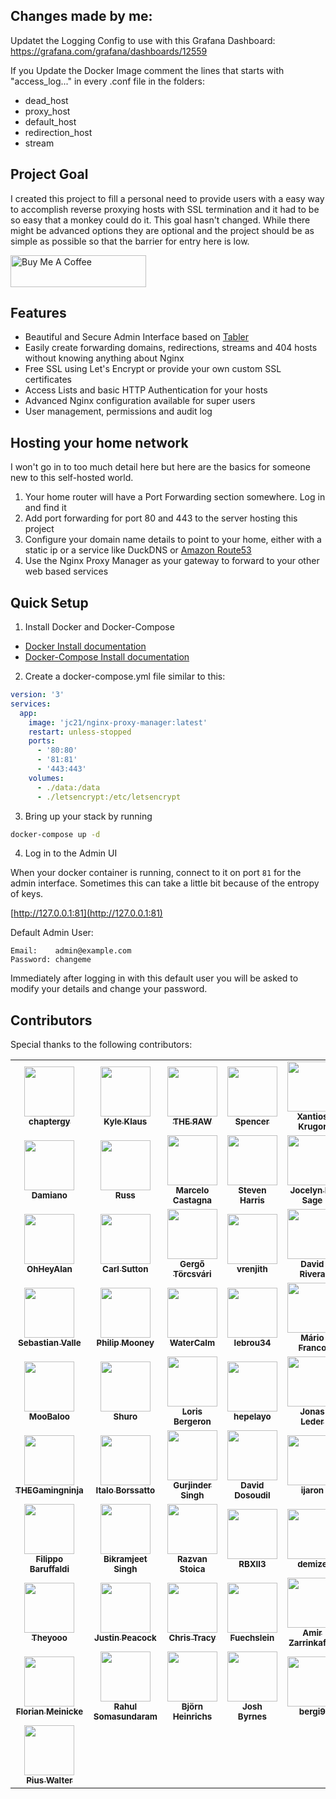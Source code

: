 
## Changes made by me:

Updatet the Logging Config to use with this Grafana Dashboard: https://grafana.com/grafana/dashboards/12559

If you Update the Docker Image comment the lines that starts with "access_log..." in every .conf file in the folders:

- dead_host
- proxy_host
- default_host
- redirection_host
- stream


## Project Goal

I created this project to fill a personal need to provide users with a easy way to accomplish reverse
proxying hosts with SSL termination and it had to be so easy that a monkey could do it. This goal hasn't changed.
While there might be advanced options they are optional and the project should be as simple as possible
so that the barrier for entry here is low.

<a href="https://www.buymeacoffee.com/jc21" target="_blank"><img src="http://public.jc21.com/github/by-me-a-coffee.png" alt="Buy Me A Coffee" style="height: 51px !important;width: 217px !important;" ></a>


## Features

- Beautiful and Secure Admin Interface based on [Tabler](https://tabler.github.io/)
- Easily create forwarding domains, redirections, streams and 404 hosts without knowing anything about Nginx
- Free SSL using Let's Encrypt or provide your own custom SSL certificates
- Access Lists and basic HTTP Authentication for your hosts
- Advanced Nginx configuration available for super users
- User management, permissions and audit log


## Hosting your home network

I won't go in to too much detail here but here are the basics for someone new to this self-hosted world.

1. Your home router will have a Port Forwarding section somewhere. Log in and find it
2. Add port forwarding for port 80 and 443 to the server hosting this project
3. Configure your domain name details to point to your home, either with a static ip or a service like DuckDNS or [Amazon Route53](https://github.com/jc21/route53-ddns)
4. Use the Nginx Proxy Manager as your gateway to forward to your other web based services

## Quick Setup

1. Install Docker and Docker-Compose

- [Docker Install documentation](https://docs.docker.com/install/)
- [Docker-Compose Install documentation](https://docs.docker.com/compose/install/)

2. Create a docker-compose.yml file similar to this:

```yml
version: '3'
services:
  app:
    image: 'jc21/nginx-proxy-manager:latest'
    restart: unless-stopped
    ports:
      - '80:80'
      - '81:81'
      - '443:443'
    volumes:
      - ./data:/data
      - ./letsencrypt:/etc/letsencrypt
```

3. Bring up your stack by running

```bash
docker-compose up -d
```

4. Log in to the Admin UI

When your docker container is running, connect to it on port `81` for the admin interface.
Sometimes this can take a little bit because of the entropy of keys.

[http://127.0.0.1:81](http://127.0.0.1:81)

Default Admin User:
```
Email:    admin@example.com
Password: changeme
```

Immediately after logging in with this default user you will be asked to modify your details and change your password.


## Contributors

Special thanks to the following contributors:

<!-- prettier-ignore-start -->
<!-- markdownlint-disable -->
<table>
	<tr>
		<td align="center">
			<a href="https://github.com/chaptergy">
				<img src="https://avatars2.githubusercontent.com/u/26956711?s=460&u=7d9adebabb6b4e7af7cb05d98d751087a372304b&v=4" width="80" alt=""/>
				<br /><sub><b>chaptergy</b></sub>
			</a>
		</td>
		<td align="center">
			<a href="https://github.com/Indemnity83">
				<img src="https://avatars3.githubusercontent.com/u/35218?s=460&u=7082004ff35138157c868d7d9c683ccebfce5968&v=4" width="80" alt=""/>
				<br /><sub><b>Kyle Klaus</b></sub>
			</a>
		</td>
		<td align="center">
			<a href="https://github.com/theraw">
				<img src="https://avatars1.githubusercontent.com/u/32969774?s=460&u=6b359971e15685fb0359e6a8c065a399b40dc228&v=4" width="80" alt=""/>
				<br /><sub><b>ƬHE ЯAW</b></sub>
			</a>
		</td>
		<td align="center">
			<a href="https://github.com/spalger">
				<img src="https://avatars2.githubusercontent.com/u/1329312?s=400&u=565223e38f1c052afb4c5dcca3fcf1c63ba17ae7&v=4" width="80" alt=""/>
				<br /><sub><b>Spencer</b></sub>
			</a>
		</td>
		<td align="center">
			<a href="https://github.com/Xantios">
				<img src="https://avatars3.githubusercontent.com/u/1507836?s=460&v=4" width="80" alt=""/>
				<br /><sub><b>Xantios Krugor</b></sub>
			</a>
		</td>
		<td align="center">
			<a href="https://github.com/dpanesso">
				<img src="https://avatars2.githubusercontent.com/u/2687121?s=460&v=4" width="80" alt=""/>
				<br /><sub><b>David Panesso</b></sub>
			</a>
		</td>
		<td align="center">
			<a href="https://github.com/IronTooch">
				<img src="https://avatars3.githubusercontent.com/u/27360514?s=460&u=69bf854a6647c55725f62ecb8d39249c6c0b2602&v=4" width="80" alt=""/>
				<br /><sub><b>IronTooch</b></sub>
			</a>
		</td>
	</tr>
	<tr>
		<td align="center">
			<a href="https://github.com/damianog">
				<img src="https://avatars1.githubusercontent.com/u/2786682?s=460&u=76c6136fae797abb76b951cd8a246dcaecaf21af&v=4" width="80" alt=""/>
				<br /><sub><b>Damiano</b></sub>
			</a>
		</td>
		<td align="center">
			<a href="https://github.com/tfmm">
				<img src="https://avatars3.githubusercontent.com/u/6880538?s=460&u=ce0160821cc4aa802df8395200f2d4956a5bc541&v=4" width="80" alt=""/>
				<br /><sub><b>Russ</b></sub>
			</a>
		</td>
		<td align="center">
			<a href="https://github.com/margaale">
				<img src="https://avatars3.githubusercontent.com/u/20794934?s=460&v=4" width="80" alt=""/>
				<br /><sub><b>Marcelo Castagna</b></sub>
			</a>
		</td>
		<td align="center">
			<a href="https://github.com/Steven-Harris">
				<img src="https://avatars2.githubusercontent.com/u/7720242?s=460&v=4" width="80" alt=""/>
				<br /><sub><b>Steven Harris</b></sub>
			</a>
		</td>
		<td align="center">
			<a href="https://github.com/jlesage">
				<img src="https://avatars0.githubusercontent.com/u/1791123?s=460&v=4" width="80" alt=""/>
				<br /><sub><b>Jocelyn Le Sage</b></sub>
			</a>
		</td>
		<td align="center">
			<a href="https://github.com/cmer">
				<img src="https://avatars0.githubusercontent.com/u/412?s=460&u=67dd8b2e3661bfd6f68ec1eaa5b9821bd8a321cd&v=4" width="80" alt=""/>
				<br /><sub><b>Carl Mercier</b></sub>
			</a>
		</td>
		<td align="center">
			<a href="https://github.com/the1ts">
				<img src="https://avatars1.githubusercontent.com/u/84956?s=460&v=4" width="80" alt=""/>
				<br /><sub><b>Paul Mansfield</b></sub>
			</a>
		</td>
	</tr>
	<tr>
		<td align="center">
			<a href="https://github.com/OhHeyAlan">
				<img src="https://avatars0.githubusercontent.com/u/11955126?s=460&u=fbaa5a1a4f73ef8960132c703349bfd037fe2630&v=4" width="80" alt=""/>
				<br /><sub><b>OhHeyAlan</b></sub>
			</a>
		</td>
		<td align="center">
			<a href="https://github.com/dogmatic69">
				<img src="https://avatars2.githubusercontent.com/u/94674?s=460&u=ca7647de53145c6283b6373ade5dc94ba99347db&v=4" width="80" alt=""/>
				<br /><sub><b>Carl Sutton</b></sub>
			</a>
		</td>
		<td align="center">
			<a href="https://github.com/tg44">
				<img src="https://avatars0.githubusercontent.com/u/31839?s=460&u=ad32f4cadfef5e5fb09cdfa4b7b7b36a99ba6811&v=4" width="80" alt=""/>
				<br /><sub><b>Gergő Törcsvári</b></sub>
			</a>
		</td>
		<td align="center">
			<a href="https://github.com/vrenjith">
				<img src="https://avatars3.githubusercontent.com/u/2093241?s=460&u=96ce93a9bebabdd0a60a2dc96cd093a41d5edaba&v=4" width="80" alt=""/>
				<br /><sub><b>vrenjith</b></sub>
			</a>
		</td>
		<td align="center">
			<a href="https://github.com/duhruh">
				<img src="https://avatars2.githubusercontent.com/u/1133969?s=460&u=c0691e6131ec6d516416c1c6fcedb5034f877bbe&v=4" width="80" alt=""/>
				<br /><sub><b>David Rivera</b></sub>
			</a>
		</td>
		<td align="center">
			<a href="https://github.com/jipjan">
				<img src="https://avatars2.githubusercontent.com/u/1384618?s=460&v=4" width="80" alt=""/>
				<br /><sub><b>Jaap-Jan de Wit</b></sub>
			</a>
		</td>
		<td align="center">
			<a href="https://github.com/jmwebslave">
				<img src="https://avatars2.githubusercontent.com/u/6118262?s=460&u=7db409c47135b1e141c366bbb03ed9fae6ac2638&v=4" width="80" alt=""/>
				<br /><sub><b>James Morgan</b></sub>
			</a>
		</td>
	</tr>
	<tr>
		<td align="center">
			<a href="https://github.com/Subv">
				<img src="https://avatars1.githubusercontent.com/u/357072?s=460&u=d8adcdc91d749ae53e177973ed9b6bb6c4c894a3&v=4" width="80" alt=""/>
				<br /><sub><b>Sebastian Valle</b></sub>
			</a>
		</td>
		<td align="center">
			<a href="https://github.com/Philip-Mooney">
				<img src="https://avatars0.githubusercontent.com/u/48624631?s=460&v=4" width="80" alt=""/>
				<br /><sub><b>Philip Mooney</b></sub>
			</a>
		</td>
		<td align="center">
			<a href="https://github.com/WaterCalm">
				<img src="https://avatars1.githubusercontent.com/u/23502129?s=400&v=4" width="80" alt=""/>
				<br /><sub><b>WaterCalm</b></sub>
			</a>
		</td>
		<td align="center">
			<a href="https://github.com/lebrou34">
				<img src="https://avatars1.githubusercontent.com/u/16373103?s=460&v=4" width="80" alt=""/>
				<br /><sub><b>lebrou34</b></sub>
			</a>
		</td>
		<td align="center">
			<a href="https://github.com/lightglitch">
				<img src="https://avatars0.githubusercontent.com/u/196953?s=460&v=4" width="80" alt=""/>
				<br /><sub><b>Mário Franco</b></sub>
			</a>
		</td>
		<td align="center">
			<a href="https://github.com/klutchell">
				<img src="https://avatars3.githubusercontent.com/u/20458272?s=460&v=4" width="80" alt=""/>
				<br /><sub><b>Kyle Harding</b></sub>
			</a>
		</td>
		<td align="center">
			<a href="https://github.com/ahgraber">
				<img src="https://avatars.githubusercontent.com/u/24922003?s=460&u=8376c9f00af9b6057ba4d2fb03b4f1b20a75277f&v=4" width="80" alt=""/>
				<br /><sub><b>Alex Graber</b></sub>
			</a>
		</td>
	</tr>
	<tr>
		<td align="center">
			<a href="https://github.com/MooBaloo">
				<img src="https://avatars.githubusercontent.com/u/9493496?s=460&v=4" width="80" alt=""/>
				<br /><sub><b>MooBaloo</b></sub>
			</a>
		</td>
		<td align="center">
			<a href="https://github.com/Shuro">
				<img src="https://avatars.githubusercontent.com/u/944030?s=460&v=4" width="80" alt=""/>
				<br /><sub><b>Shuro</b></sub>
			</a>
		</td>
		<td align="center">
			<a href="https://github.com/lorisbergeron">
				<img src="https://avatars.githubusercontent.com/u/51918567?s=460&u=778e4ff284b7d7304450f98421c99f79298371fb&v=4" width="80" alt=""/>
				<br /><sub><b>Loris Bergeron</b></sub>
			</a>
		</td>
		<td align="center">
			<a href="https://github.com/hepelayo">
				<img src="https://avatars.githubusercontent.com/u/8243119?v=4" width="80" alt=""/>
				<br /><sub><b>hepelayo</b></sub>
			</a>
		</td>
		<td align="center">
			<a href="https://github.com/jonasled">
				<img src="https://avatars.githubusercontent.com/u/46790650?v=4" width="80" alt=""/>
				<br /><sub><b>Jonas Leder</b></sub>
			</a>
		</td>
		<td align="center">
			<a href="https://github.com/stegmannb">
				<img src="https://avatars.githubusercontent.com/u/12850482?v=4" width="80" alt=""/>
				<br /><sub><b>Bastian Stegmann</b></sub>
			</a>
		</td>
		<td align="center">
			<a href="https://github.com/Stealthii">
				<img src="https://avatars.githubusercontent.com/u/998920?v=4" width="80" alt=""/>
				<br /><sub><b>Stealthii</b></sub>
			</a>
		</td>
	</tr>
	<tr>
		<td align="center">
			<a href="https://github.com/thegamingninja">
				<img src="https://avatars.githubusercontent.com/u/8020534?v=4" width="80" alt=""/>
				<br /><sub><b>THEGamingninja</b></sub>
			</a>
		</td>
		<td align="center">
			<a href="https://github.com/italobb">
				<img src="https://avatars.githubusercontent.com/u/1801687?v=4" width="80" alt=""/>
				<br /><sub><b>Italo Borssatto</b></sub>
			</a>
		</td>
		<td align="center">
			<a href="https://github.com/GurjinderSingh">
				<img src="https://avatars.githubusercontent.com/u/3470709?v=4" width="80" alt=""/>
				<br /><sub><b>Gurjinder Singh</b></sub>
			</a>
		</td>
		<td align="center">
			<a href="https://github.com/phantomski77">
				<img src="https://avatars.githubusercontent.com/u/69464125?v=4" width="80" alt=""/>
				<br /><sub><b>David Dosoudil</b></sub>
			</a>
		</td>
		<td align="center">
			<a href="https://github.com/ijaron">
				<img src="https://avatars.githubusercontent.com/u/5156472?v=4" width="80" alt=""/>
				<br /><sub><b>ijaron</b></sub>
			</a>
		</td>
		<td align="center">
			<a href="https://github.com/nielscil">
				<img src="https://avatars.githubusercontent.com/u/9073152?v=4" width="80" alt=""/>
				<br /><sub><b>Niels Bouma</b></sub>
			</a>
		</td>
		<td align="center">
			<a href="https://github.com/ogarai">
				<img src="https://avatars.githubusercontent.com/u/2949572?v=4" width="80" alt=""/>
				<br /><sub><b>Orko Garai</b></sub>
			</a>
		</td>
	</tr>
	<tr>
		<td align="center">
			<a href="https://github.com/baruffaldi">
				<img src="https://avatars.githubusercontent.com/u/36949?v=4" width="80" alt=""/>
				<br /><sub><b>Filippo Baruffaldi</b></sub>
			</a>
		</td>
		<td align="center">
			<a href="https://github.com/bikram990">
				<img src="https://avatars.githubusercontent.com/u/6782131?v=4" width="80" alt=""/>
				<br /><sub><b>Bikramjeet Singh</b></sub>
			</a>
		</td>
		<td align="center">
			<a href="https://github.com/razvanstoica89">
				<img src="https://avatars.githubusercontent.com/u/28236583?v=4" width="80" alt=""/>
				<br /><sub><b>Razvan Stoica</b></sub>
			</a>
		</td>
		<td align="center">
			<a href="https://github.com/psharma04">
				<img src="https://avatars.githubusercontent.com/u/22587474?v=4" width="80" alt=""/>
				<br /><sub><b>RBXII3</b></sub>
			</a>
		</td>
		<td align="center">
			<a href="https://github.com/demize">
				<img src="https://avatars.githubusercontent.com/u/264914?v=4" width="80" alt=""/>
				<br /><sub><b>demize</b></sub>
			</a>
		</td>
		<td align="center">
			<a href="https://github.com/PUP-Loki">
				<img src="https://avatars.githubusercontent.com/u/75944209?v=4" width="80" alt=""/>
				<br /><sub><b>PUP-Loki</b></sub>
			</a>
		</td>
		<td align="center">
			<a href="https://github.com/DSorlov">
				<img src="https://avatars.githubusercontent.com/u/8133650?v=4" width="80" alt=""/>
				<br /><sub><b>Daniel Sörlöv</b></sub>
			</a>
		</td>
	</tr>
	<tr>
		<td align="center">
			<a href="https://github.com/Theyooo">
				<img src="https://avatars.githubusercontent.com/u/58510131?v=4" width="80" alt=""/>
				<br /><sub><b>Theyooo</b></sub>
			</a>
		</td>
		<td align="center">
			<a href="https://github.com/mrdink">
				<img src="https://avatars.githubusercontent.com/u/514751?v=4" width="80" alt=""/>
				<br /><sub><b>Justin Peacock</b></sub>
			</a>
		</td>
		<td align="center">
			<a href="https://github.com/ChrisTracy">
				<img src="https://avatars.githubusercontent.com/u/58871574?v=4" width="80" alt=""/>
				<br /><sub><b>Chris Tracy</b></sub>
			</a>
		</td>
		<td align="center">
			<a href="https://github.com/Fuechslein">
				<img src="https://avatars.githubusercontent.com/u/15112818?v=4" width="80" alt=""/>
				<br /><sub><b>Fuechslein</b></sub>
			</a>
		</td>
		<td align="center">
			<a href="https://github.com/nightah">
				<img src="https://avatars.githubusercontent.com/u/3339418?v=4" width="80" alt=""/>
				<br /><sub><b>Amir Zarrinkafsh</b></sub>
			</a>
		</td>
		<td align="center">
			<a href="https://github.com/gabbe">
				<img src="https://avatars.githubusercontent.com/u/156397?v=4" width="80" alt=""/>
				<br /><sub><b>gabbe</b></sub>
			</a>
		</td>
		<td align="center">
			<a href="https://github.com/bmbvenom">
				<img src="https://avatars.githubusercontent.com/u/20530371?v=4" width="80" alt=""/>
				<br /><sub><b>bmbvenom</b></sub>
			</a>
		</td>
	</tr>
	<tr>
		<td align="center">
			<a href="https://github.com/FMeinicke">
				<img src="https://avatars.githubusercontent.com/u/42121639?v=4" width="80" alt=""/>
				<br /><sub><b>Florian Meinicke</b></sub>
			</a>
		</td>
		<td align="center">
			<a href="https://github.com/ssrahul96">
				<img src="https://avatars.githubusercontent.com/u/15570570?v=4" width="80" alt=""/>
				<br /><sub><b>Rahul Somasundaram</b></sub>
			</a>
		</td>
		<td align="center">
			<a href="https://github.com/BjoernAkAManf">
				<img src="https://avatars.githubusercontent.com/u/833043?v=4" width="80" alt=""/>
				<br /><sub><b>Björn Heinrichs</b></sub>
			</a>
		</td>
		<td align="center">
			<a href="https://github.com/realJoshByrnes">
				<img src="https://avatars.githubusercontent.com/u/204185?v=4" width="80" alt=""/>
				<br /><sub><b>Josh Byrnes</b></sub>
			</a>
		</td>
		<td align="center">
			<a href="https://github.com/bergi9">
				<img src="https://avatars.githubusercontent.com/u/5556750?v=4" width="80" alt=""/>
				<br /><sub><b>bergi9</b></sub>
			</a>
		</td>
		<td align="center">
			<a href="https://github.com/luoweihua7">
				<img src="https://avatars.githubusercontent.com/u/3157520?v=4" width="80" alt=""/>
				<br /><sub><b>luoweihua7</b></sub>
			</a>
		</td>
		<td align="center">
			<a href="https://github.com/TobiasKneidl">
				<img src="https://avatars.githubusercontent.com/u/26301707?v=4" width="80" alt=""/>
				<br /><sub><b>Tobias Kneidl</b></sub>
			</a>
		</td>
	</tr>
	<tr>
		<td align="center">
			<a href="https://github.com/piuswalter">
				<img src="https://avatars.githubusercontent.com/u/64539242?v=4" width="80" alt=""/>
				<br /><sub><b>Pius Walter</b></sub>
			</a>
		</td>
	</tr>
</table>
<!-- markdownlint-enable -->
<!-- prettier-ignore-end -->
